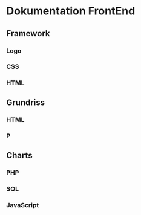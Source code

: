 # Dokumentation FrontEnd
## Framework
### Logo
### CSS
### HTML
## Grundriss
### HTML
### P
## Charts
### PHP
### SQL
### JavaScript

<!--stackedit_data:
eyJoaXN0b3J5IjpbNjgwNjQ5MDAwXX0=
-->